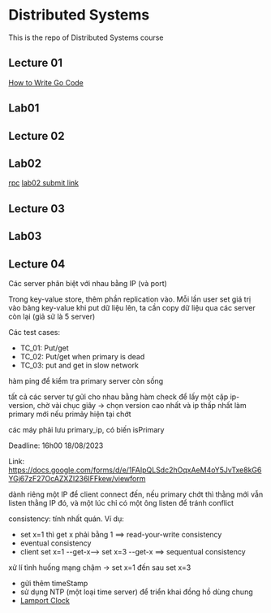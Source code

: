 # Distributed Systems

This is the repo of Distributed Systems course

## Lecture 01
[How to Write Go Code](https://go.dev/doc/code#:~:text=Go%20programs%20are%20organized%20into,files%20within%20the%20same%20package.)

## Lab01

## Lecture 02

## Lab02
[rpc](https://pkg.go.dev/net/rpc)
[lab02 submit link](https://docs.google.com/forms/d/e/1FAIpQLSfCGAMuYYLqXx6jTMc3Fmx5dyTD5aJIQPshe8XjIMaf3YvZlw/viewform)
## Lecture 03

## Lab03

## Lecture 04

Các server phân biệt với nhau bằng IP (và port)

Trong key-value store, thêm phần replication vào. Mỗi lần user set giá trị vào bảng key-value khi put dữ liệu lên, ta cần copy dữ liệu qua các server còn lại (giả sử là 5 server)

Các test cases:
- TC_01: Put/get
- TC_02: Put/get when primary is dead
- TC_03: put and get in slow network 

hàm ping để kiểm tra primary server còn sống

tất cả các server tự gửi cho nhau bằng hàm check để lấy một cặp ip-version, chờ vài chục giây -> chọn version cao nhất và ip thấp nhất làm primary mới nếu primảy hiện tại chớt

các máy phải lưu primary_ip, có biến isPrimary


Deadline: 16h00 18/08/2023

Link: https://docs.google.com/forms/d/e/1FAIpQLSdc2hOqxAeM4oY5JvTxe8kG6YGj67zF27OcAZXZI236IFFkew/viewform

dành riêng một IP để client connect đến, nếu primary chớt thì thằng mới vẫn listen thằng IP đó, và một lúc chỉ có một ông listen để tránh conflict

consistency: tính nhất quán. Ví dụ: 
- set x=1 thì get x phải bằng 1 ==> read-your-write consistency 
- eventual consistency
- client set x=1 --get-x--> set x=3 --get-x  ==> sequentual consistency

xử lí tình huống mạng chậm -> set x=1 đến sau set x=3
- gửi thêm timeStamp 
- sử dụng NTP (một loại time server) để triển khai đồng hồ dùng chung
- [Lamport Clock](https://en.wikipedia.org/wiki/Lamport_timestamp)

